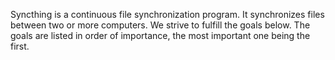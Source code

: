 Syncthing is a continuous file synchronization program. It synchronizes files between two or more computers. We strive to fulfill the goals below. The goals are listed in order of importance, the most important one being the first.

